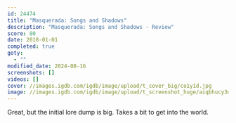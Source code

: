 ```yaml
---
id: 24474
title: "Masquerada: Songs and Shadows"
description: "Masquerada: Songs and Shadows - Review"
score: 80
date: 2018-01-01
completed: true
goty:
  - ""
modified_date: 2024-08-16
screenshots: []
videos: []
cover: //images.igdb.com/igdb/image/upload/t_cover_big/co1y1d.jpg
image: //images.igdb.com/igdb/image/upload/t_screenshot_huge/aiqbhucy3dnox1r3t2og.jpg
---
```

Great, but the initial lore dump is big. Takes a bit to get into the world.